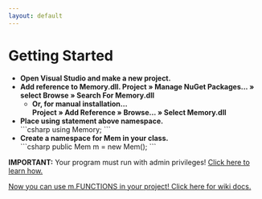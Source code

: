 ```yaml
---
layout: default
---
```


# [](#header-1)Getting Started

<ul>
<li style="font-weight:bold;">Open Visual Studio and make a new project.</li>
<li style="font-weight:bold;">Add reference to Memory.dll.
<span class="highlight_this">Project</span> » <span class="highlight_this">Manage NuGet Packages...</span> » <span class="highlight_this">select Browse</span> » <span class="highlight_this">Search For Memory.dll</span>
<ul>
<li style="font-weight:bold;">Or, for manual installation...</li>
<span class="highlight_this">Project</span> » <span class="highlight_this">Add Reference</span> » <span class="highlight_this">Browse...</span> » <span class="highlight_this">Select Memory.dll</span>
</ul>
</li>
<li style="font-weight:bold;">Place using statement above namespace.</li>
```csharp
using Memory;
```
<li style="font-weight:bold;">Create a namespace for Mem in your class.</li>
```csharp
public Mem m = new Mem();
```
</ul>

<span style="font-weight:bold;">IMPORTANT:</span> Your program must run with admin privileges! <a href="https://github.com/erfg12/memory.dll/wiki/Administrative-Privileges">Click here to learn how.</a>

<a href="https://github.com/erfg12/memory.dll/wiki" target="_BLANK">Now you can use m.FUNCTIONS in your project! Click here for wiki docs.</a>
